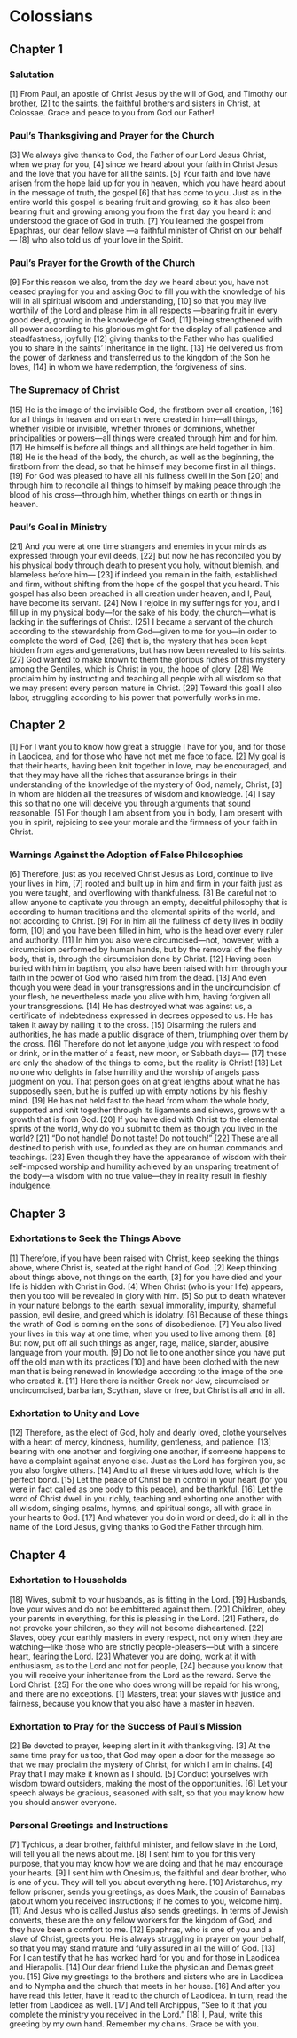 # Colossians

## Chapter 1


### Salutation

[1] From Paul, an apostle of Christ Jesus by the will of God, and Timothy our brother,
[2] to the saints, the faithful brothers and sisters in Christ, at Colossae. Grace and peace to you from God our Father!

### Paul’s Thanksgiving and Prayer for the Church

[3] We always give thanks to God, the Father of our Lord Jesus Christ, when we pray for you,
[4] since we heard about your faith in Christ Jesus and the love that you have for all the saints.
[5] Your faith and love have arisen from the hope laid up for you in heaven, which you have heard about in the message of truth, the gospel
[6] that has come to you. Just as in the entire world this gospel is bearing fruit and growing, so it has also been bearing fruit and growing among you from the first day you heard it and understood the grace of God in truth.
[7] You learned the gospel from Epaphras, our dear fellow slave —a faithful minister of Christ on our behalf—
[8] who also told us of your love in the Spirit.

### Paul’s Prayer for the Growth of the Church

[9] For this reason we also, from the day we heard about you, have not ceased praying for you and asking God to fill you with the knowledge of his will in all spiritual wisdom and understanding,
[10] so that you may live worthily of the Lord and please him in all respects —bearing fruit in every good deed, growing in the knowledge of God,
[11] being strengthened with all power according to his glorious might for the display of all patience and steadfastness, joyfully
[12] giving thanks to the Father who has qualified you to share in the saints’ inheritance in the light.
[13] He delivered us from the power of darkness and transferred us to the kingdom of the Son he loves,
[14] in whom we have redemption, the forgiveness of sins.

### The Supremacy of Christ

[15] He is the image of the invisible God, the firstborn over all creation,
[16] for all things in heaven and on earth were created in him—all things, whether visible or invisible, whether thrones or dominions, whether principalities or powers—all things were created through him and for him.
[17] He himself is before all things and all things are held together in him.
[18] He is the head of the body, the church, as well as the beginning, the firstborn from the dead, so that he himself may become first in all things.
[19] For God was pleased to have all his fullness dwell in the Son
[20] and through him to reconcile all things to himself by making peace through the blood of his cross—through him, whether things on earth or things in heaven.

### Paul’s Goal in Ministry

[21] And you were at one time strangers and enemies in your minds as expressed through your evil deeds,
[22] but now he has reconciled you by his physical body through death to present you holy, without blemish, and blameless before him—
[23] if indeed you remain in the faith, established and firm, without shifting from the hope of the gospel that you heard. This gospel has also been preached in all creation under heaven, and I, Paul, have become its servant.
[24] Now I rejoice in my sufferings for you, and I fill up in my physical body—for the sake of his body, the church—what is lacking in the sufferings of Christ.
[25] I became a servant of the church according to the stewardship from God—given to me for you—in order to complete the word of God,
[26] that is, the mystery that has been kept hidden from ages and generations, but has now been revealed to his saints.
[27] God wanted to make known to them the glorious riches of this mystery among the Gentiles, which is Christ in you, the hope of glory.
[28] We proclaim him by instructing and teaching all people with all wisdom so that we may present every person mature in Christ.
[29] Toward this goal I also labor, struggling according to his power that powerfully works in me.

## Chapter 2

[1] For I want you to know how great a struggle I have for you, and for those in Laodicea, and for those who have not met me face to face.
[2] My goal is that their hearts, having been knit together in love, may be encouraged, and that they may have all the riches that assurance brings in their understanding of the knowledge of the mystery of God, namely, Christ,
[3] in whom are hidden all the treasures of wisdom and knowledge.
[4] I say this so that no one will deceive you through arguments that sound reasonable.
[5] For though I am absent from you in body, I am present with you in spirit, rejoicing to see your morale and the firmness of your faith in Christ.

### Warnings Against the Adoption of False Philosophies

[6] Therefore, just as you received Christ Jesus as Lord, continue to live your lives in him,
[7] rooted and built up in him and firm in your faith just as you were taught, and overflowing with thankfulness.
[8] Be careful not to allow anyone to captivate you through an empty, deceitful philosophy that is according to human traditions and the elemental spirits of the world, and not according to Christ.
[9] For in him all the fullness of deity lives in bodily form,
[10] and you have been filled in him, who is the head over every ruler and authority.
[11] In him you also were circumcised—not, however, with a circumcision performed by human hands, but by the removal of the fleshly body, that is, through the circumcision done by Christ.
[12] Having been buried with him in baptism, you also have been raised with him through your faith in the power of God who raised him from the dead.
[13] And even though you were dead in your transgressions and in the uncircumcision of your flesh, he nevertheless made you alive with him, having forgiven all your transgressions.
[14] He has destroyed what was against us, a certificate of indebtedness expressed in decrees opposed to us. He has taken it away by nailing it to the cross.
[15] Disarming the rulers and authorities, he has made a public disgrace of them, triumphing over them by the cross.
[16] Therefore do not let anyone judge you with respect to food or drink, or in the matter of a feast, new moon, or Sabbath days—
[17] these are only the shadow of the things to come, but the reality is Christ!
[18] Let no one who delights in false humility and the worship of angels pass judgment on you. That person goes on at great lengths about what he has supposedly seen, but he is puffed up with empty notions by his fleshly mind.
[19] He has not held fast to the head from whom the whole body, supported and knit together through its ligaments and sinews, grows with a growth that is from God.
[20] If you have died with Christ to the elemental spirits of the world, why do you submit to them as though you lived in the world?
[21] “Do not handle! Do not taste! Do not touch!”
[22] These are all destined to perish with use, founded as they are on human commands and teachings.
[23] Even though they have the appearance of wisdom with their self-imposed worship and humility achieved by an unsparing treatment of the body—a wisdom with no true value—they in reality result in fleshly indulgence.

## Chapter 3


### Exhortations to Seek the Things Above

[1] Therefore, if you have been raised with Christ, keep seeking the things above, where Christ is, seated at the right hand of God.
[2] Keep thinking about things above, not things on the earth,
[3] for you have died and your life is hidden with Christ in God.
[4] When Christ (who is your life) appears, then you too will be revealed in glory with him.
[5] So put to death whatever in your nature belongs to the earth: sexual immorality, impurity, shameful passion, evil desire, and greed which is idolatry.
[6] Because of these things the wrath of God is coming on the sons of disobedience.
[7] You also lived your lives in this way at one time, when you used to live among them.
[8] But now, put off all such things as anger, rage, malice, slander, abusive language from your mouth.
[9] Do not lie to one another since you have put off the old man with its practices
[10] and have been clothed with the new man that is being renewed in knowledge according to the image of the one who created it.
[11] Here there is neither Greek nor Jew, circumcised or uncircumcised, barbarian, Scythian, slave or free, but Christ is all and in all.

### Exhortation to Unity and Love

[12] Therefore, as the elect of God, holy and dearly loved, clothe yourselves with a heart of mercy, kindness, humility, gentleness, and patience,
[13] bearing with one another and forgiving one another, if someone happens to have a complaint against anyone else. Just as the Lord has forgiven you, so you also forgive others.
[14] And to all these virtues add love, which is the perfect bond.
[15] Let the peace of Christ be in control in your heart (for you were in fact called as one body to this peace), and be thankful.
[16] Let the word of Christ dwell in you richly, teaching and exhorting one another with all wisdom, singing psalms, hymns, and spiritual songs, all with grace in your hearts to God.
[17] And whatever you do in word or deed, do it all in the name of the Lord Jesus, giving thanks to God the Father through him.

## Chapter 4


### Exhortation to Households

[18] Wives, submit to your husbands, as is fitting in the Lord.
[19] Husbands, love your wives and do not be embittered against them.
[20] Children, obey your parents in everything, for this is pleasing in the Lord.
[21] Fathers, do not provoke your children, so they will not become disheartened.
[22] Slaves, obey your earthly masters in every respect, not only when they are watching—like those who are strictly people-pleasers—but with a sincere heart, fearing the Lord.
[23] Whatever you are doing, work at it with enthusiasm, as to the Lord and not for people,
[24] because you know that you will receive your inheritance from the Lord as the reward. Serve the Lord Christ.
[25] For the one who does wrong will be repaid for his wrong, and there are no exceptions.
[1] Masters, treat your slaves with justice and fairness, because you know that you also have a master in heaven.

### Exhortation to Pray for the Success of Paul’s Mission

[2] Be devoted to prayer, keeping alert in it with thanksgiving.
[3] At the same time pray for us too, that God may open a door for the message so that we may proclaim the mystery of Christ, for which I am in chains.
[4] Pray that I may make it known as I should.
[5] Conduct yourselves with wisdom toward outsiders, making the most of the opportunities.
[6] Let your speech always be gracious, seasoned with salt, so that you may know how you should answer everyone.

### Personal Greetings and Instructions

[7] Tychicus, a dear brother, faithful minister, and fellow slave in the Lord, will tell you all the news about me.
[8] I sent him to you for this very purpose, that you may know how we are doing and that he may encourage your hearts.
[9] I sent him with Onesimus, the faithful and dear brother, who is one of you. They will tell you about everything here.
[10] Aristarchus, my fellow prisoner, sends you greetings, as does Mark, the cousin of Barnabas (about whom you received instructions; if he comes to you, welcome him).
[11] And Jesus who is called Justus also sends greetings. In terms of Jewish converts, these are the only fellow workers for the kingdom of God, and they have been a comfort to me.
[12] Epaphras, who is one of you and a slave of Christ, greets you. He is always struggling in prayer on your behalf, so that you may stand mature and fully assured in all the will of God.
[13] For I can testify that he has worked hard for you and for those in Laodicea and Hierapolis.
[14] Our dear friend Luke the physician and Demas greet you.
[15] Give my greetings to the brothers and sisters who are in Laodicea and to Nympha and the church that meets in her house.
[16] And after you have read this letter, have it read to the church of Laodicea. In turn, read the letter from Laodicea as well.
[17] And tell Archippus, “See to it that you complete the ministry you received in the Lord.”
[18] I, Paul, write this greeting by my own hand. Remember my chains. Grace be with you.
